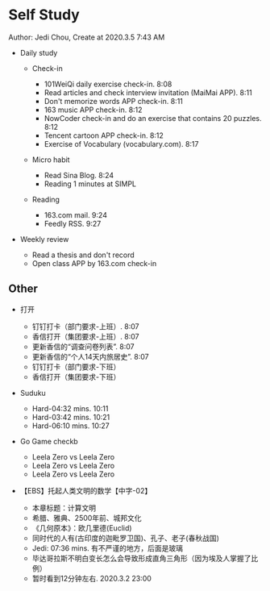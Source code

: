 # Self Study

Author: Jedi Chou, Create at 2020.3.5 7:43 AM

* Daily study
  * Check-in
    * 101WeiQi daily exercise check-in. 8:08
    * Read articles and check interview invitation (MaiMai APP). 8:11
    * Don't memorize words APP check-in. 8:11
    * 163 music APP check-in. 8:12
    * NowCoder check-in and do an exercise that contains 20 puzzles. 8:12
    * Tencent cartoon APP check-in. 8:12
    * Exercise of Vocabulary (vocabulary.com). 8:17

  * Micro habit
    * Read Sina Blog. 8:24
    * Reading 1 minutes at SIMPL

  * Reading
    * 163.com mail. 9:24
    * Feedly RSS. 9:27

* Weekly review
  * Read a thesis and don't record
  * Open class APP by 163.com check-in

## Other

* 打开
  * 钉钉打卡（部门要求-上班）. 8:07
  * 香信打开（集团要求-上班）. 8:07
  * 更新香信的“调查问卷列表”. 8:07
  * 更新香信的“个人14天内旅居史”. 8:07
  * 钉钉打卡（部门要求-下班）
  * 香信打开（集团要求-下班）

* Suduku
  * Hard-04:32 mins. 10:11
  * Hard-03:42 mins. 10:21
  * Hard-06:10 mins. 10:27

* Go Game checkb
  * Leela Zero vs Leela Zero
  * Leela Zero vs Leela Zero
  * Leela Zero vs Leela Zero

* 【EBS】托起人类文明的数学【中字-02】
  * 本章标题：计算文明
  * 希腊、雅典、2500年前、城邦文化
  * 《几何原本》：欧几里德(Euclid)
  * 同时代的人有(古印度的迦毗罗卫国)、孔子、老子(春秋战国)
  * Jedi: 07:36 mins. 有不严谨的地方，后面是玻璃
  * 毕达哥拉斯不明白变长怎么会导致形成直角三角形（因为埃及人掌握了比例）
  * 暂时看到12分钟左右. 2020.3.2 23:00

